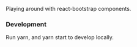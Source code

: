 Playing around with react-bootstrap components.

### Development

Run yarn, and yarn start to develop locally.
